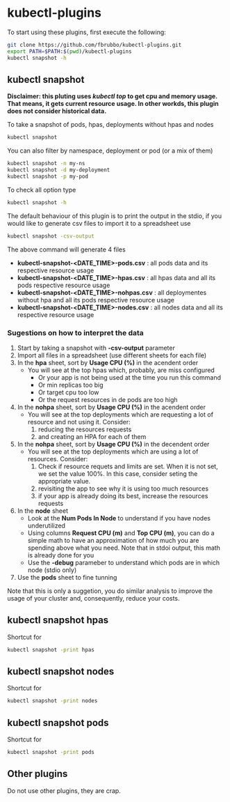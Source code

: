 # kubectl-plugins

To start using these plugins, first execute the following:

```bash
git clone https://github.com/fbrubbo/kubectl-plugins.git
export PATH=$PATH:$(pwd)/kubectl-plugins
kubectl snapshot -h
```

## kubectl snapshot

**Disclaimer: this pluting uses *kubectl top* to get cpu and memory usage. That means, it gets current resource usage. In other workds, this plugin does not consider historical data.**

To take a snapshot of pods, hpas, deployments without hpas and nodes

```bash
kubectl snapshot
```

You can also filter by namespace, deployment or pod (or a mix of them)

```bash
kubectl snapshot -n my-ns
kubectl snapshot -d my-deployment
kubectl snapshot -p my-pod
```

To check all option type

```bash
kubectl snapshot -h
```

The default behaviour of this plugin is to print the output in the stdio, if you would like to generate csv files to import it to a spreadsheet use

```bash
kubectl snapshot -csv-output
```

The above command will generate 4 files

- **kubectl-snapshot-\<DATE_TIME\>-pods.csv** : all pods data and its respective resource usage
- **kubectl-snapshot-\<DATE_TIME\>-hpas.csv** : all hpas data and all its pods respective resource usage
- **kubectl-snapshot-\<DATE_TIME\>-nohpas.csv** : all deploymentes without hpa and all its pods respective resource usage
- **kubectl-snapshot-\<DATE_TIME\>-nodes.csv** : all nodes data and all its respective resource usage

### Sugestions on how to interpret the data

1. Start by taking a snapshot with **-csv-output** parameter
2. Import all files in a spreadsheet (use different sheets for each file)
3. In the **hpa** sheet, sort by **Usage CPU (%)** in the acendent order
   - You will see at the top hpas which, probably, are miss configured
      - Or your app is not being used at the time you run this command
      - Or min replicas too big
      - Or target cpu too low
      - Or the request resources in de pods are too high
4. In the **nohpa** sheet, sort by **Usage CPU (%)** in the acendent order
   - You will see at the top deployments which are requesting a lot of resource and not using it. Consider:
       1. reducing the resources requests
       2. and creating an HPA for each of them
5. In the **nohpa** sheet, sort by **Usage CPU (%)** in the decendent order
   - You will see at the top deployments which are using a lot of resources. Consider:
       1. Check if resource requets and limits are set. When it is not set, we set the value 100%. In this case, consider seting the appropriate value.
       2. revisiting the app to see why it is using too much resources
       3. if your app is already doing its best, increase the resources requests
6. In the **node** sheet
   - Look at the **Num Pods In Node** to understand if you have nodes underutilized
   - Using columns **Request CPU (m)** and **Top CPU (m)**, you can do a simple math to have an approximation of how much you are spending above what you need. Note that in stdoi output, this math is already done for you
   - Use the **-debug** parameber to understand which pods are in which node (stdio only)
7. Use the **pods** sheet to fine tunning

Note that this is only a suggetion, you do similar analysis to improve the usage of your cluster and, consequently, reduce your costs.

## kubectl snapshot hpas

Shortcut for

```bash
kubectl snapshot -print hpas
```

## kubectl snapshot nodes

Shortcut for

```bash
kubectl snapshot -print nodes
```

## kubectl snapshot pods

Shortcut for

```bash
kubectl snapshot -print pods
```

## Other plugins

Do not use other plugins, they are crap.